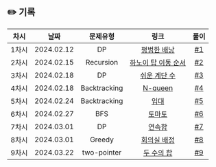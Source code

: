 ## ✏️ 기록   

| 차시 |    날짜    | 문제유형 | 링크 | 풀이 |
|:----:|:---------:|:----:|:-----:|:----:|
| 1차시 | 2024.02.12 |  DP  | [평범한 배낭](https://www.acmicpc.net/problem/12865)  | [#1](https://github.com/AlgoLeadMe/AlgoLeadMe-7/pull/5) |
| 2차시 | 2024.02.15 |  Recursion  | [하노이 탑 이동 순서](https://www.acmicpc.net/problem/11729)  | [#2](https://github.com/AlgoLeadMe/AlgoLeadMe-7/pull/8) |
| 3차시 | 2024.02.18 |  DP  | [쉬운 계단 수](https://www.acmicpc.net/problem/10844)  | [#3](https://github.com/AlgoLeadMe/AlgoLeadMe-7/pull/11) |
| 4차시 | 2024.02.18 |  Backtracking  | [N-queen](https://www.acmicpc.net/problem/9663)  | [#4](https://github.com/AlgoLeadMe/AlgoLeadMe-7/pull/13) |
| 5차시 | 2024.02.24 | Backtracking | [입대](https://www.acmicpc.net/problem/31413) | [#5](https://github.com/AlgoLeadMe/AlgoLeadMe-7/pull/18) |
| 6차시 | 2024.02.27 | BFS | [토마토](https://www.acmicpc.net/problem/7576) | [#6](https://github.com/AlgoLeadMe/AlgoLeadMe-7/pull/20) |
| 7차시 | 2024.03.01 | DP | [연속합](https://www.acmicpc.net/problem/1912) | [#7](https://github.com/AlgoLeadMe/AlgoLeadMe-7/pull/25) |
| 8차시 | 2024.03.01 | Greedy | [회의실 배정](https://www.acmicpc.net/problem/1931) | [#8](https://github.com/AlgoLeadMe/AlgoLeadMe-7/pull/28) |
| 9차시 | 2024.03.22 | two-pointer | [두 수의 합](https://www.acmicpc.net/problem/3273) | [#9](https://github.com/AlgoLeadMe/AlgoLeadMe-7/pull/38) |